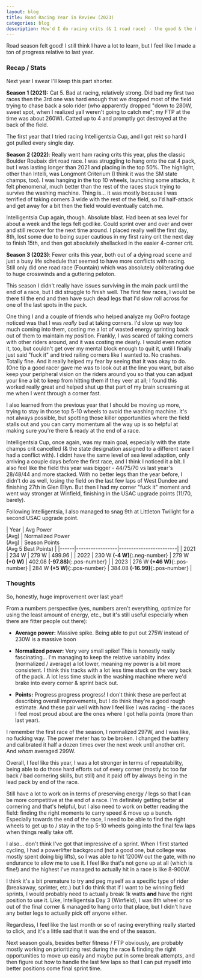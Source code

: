 ```yaml
---
layout: blog
title: Road Racing Year in Review (2023)
categories: blog
description: How'd I do racing crits (& 1 road race) - the good & the bad
---
```

Road season felt good! I still think I have a lot to learn, but I feel like I
made a ton of progress relative to last year.

### Recap / Stats

Next year I swear I'll keep this part shorter.

**Season 1 (2021):** Cat 5. Bad at racing, relatively strong. Did bad my first
two races then the 3rd one was hard enough that we dropped most of the field
trying to chase back a solo rider (who apparently dropped "down to 280W, sweet
spot, when I realized yall weren't going to catch me"; my FTP at the time was
about 260W). Catted up to 4 and promptly got destroyed at the back of the field.

The first year that I tried racing Intelligentsia Cup, and I got rekt so hard
I got pulled every single day.

**Season 2 (2022)**: Really went ham racing crits this year, plus the classic
Boulder Roubaix dirt road race. I was struggling to hang onto the cat 4 pack,
but I was lasting longer than 2021 and placing in the top 50%. The highlight,
other than Intelli, was Longmont Criterium (I think it was the SM state champs,
too). I was hanging in the top 10 wheels, launching some attacks, it felt
phenomenal, much better than the rest of the races stuck trying to survive the
washing machine. Thing is... it was mostly because I was terrified of taking
corners 3 wide with the rest of the field, so I'd half-attack and get away for a
bit then the field would eventually catch me.

Intelligentsia Cup again, though. Absolute blast. Had been at sea level for
about a week and the legs felt godlike. Could sprint over and over and over
and still recover for the next time around. I placed really well the first day,
8th, lost some due to being super cautious in my first rainy crit the next day
to finish 15th, and then got absolutely shellacked in the easier 4-corner crit.

**Season 3 (2023)**: Fewer crits this year, both out of a dying road scene and
just a busy life schedule that seemed to have more conflicts with racing. Still
only did one road race (Fountain) which was absolutely obliterating due to huge
crosswinds and a guttering peloton.

This season I didn't really have issues surviving in the main pack until the end
of a race, but I did struggle to finish well. The first few races, I would be
there til the end and then have such dead legs that I'd slow roll across for one
of the last spots in the pack.

One thing I and a couple of friends who helped analyze my GoPro footage noticed
was that I was *really* bad at taking corners. I'd slow up way too much coming
into them, costing me a lot of wasted energy sprinting back out of them to
maintain my position. Frankly, I was scared of taking corners with other riders
around, and it was costing me dearly. I would even notice it, too, but couldn't
get over my mental block enough to quit it, until I finally just said "fuck it"
and tried railing corners like I wanted to. No crashes. Totally fine. And it
really helped my fear by seeing that it was okay to do. (One tip a good racer
gave me was to look out at the line you want, but also keep your peripheral
vision on the riders around you so that you can adjust your line a bit to keep
from hitting them if they veer at all; I found this worked really great and
helped shut up that part of my brain screaming at me when I went through a
corner fast.

I also learned from the previous year that I should be moving up more, trying
to stay in those top 5-10 wheels to avoid the washing machine. It's not always
possible, but spotting those killer opportunities where the field stalls out
and you can carry momentum all the way up is so helpful at making sure you're
there & ready at the end of a race.

Intelligentsia Cup, once again, was my main goal, especially with the state
champs crit cancelled (& the state designation assigned to a different race I
had a conflict with). I didnt have the same level of sea level adaption, only
arriving a couple days before the first race, and I think I noticed it a bit.
I also feel like the field this year was bigger - 44/75/70 vs last year's
28/48/44 and more stacked. With no better legs than the year before, I didn't
do as well, losing the field on the last few laps of West Dundee and finishing
27th in Glen Ellyn. But then I had my corner "fuck it" moment and went way
stronger at Winfield, finishing in the USAC upgrade points (11/70, barely).

Following Intelligentsia, I also managed to snag 9th at Littleton Twilight for
a second USAC upgrade point.

<div class="table-wrapper" markdown="1">

| Year | Avg Power <br> (Avg) | Normalized Power <br> (Avg) | Season Points <br> (Avg 5 Best Points) |
|------|-----------------|------------------------|
| 2021 | 234 W | 279 W | 499.96 |
| 2022 | 230 W **(-4 W)**{:.neg-number} | 279 W **(+0 W)** | 402.08 **(-97.88)**{:.pos-number} |
| 2023 | 276 W **(+46 W)**{:.pos-number} | 284 W **(+5 W)**{:.pos-number} | 384.08 **(-16.99)**{:.pos-number} |

</div>

### Thoughts

So, honestly, huge improvement over last year!

From a numbers perspective (yes, numbers aren't everything, optimize for using
the least amount of energy, etc., but it's still useful especially when there
are fitter people out there):

* **Average power:** Massive spike. Being able to put out 275W instead of 230W
is a massive boon

* **Normalized power:** Very very small spike! This is honestly really
fascinating... I'm managing to keep the relative variablity index (normalized /
average) a lot lower, meaning my power is a bit more consistent. I think this
tracks with a lot less time stuck on the very back of the pack. A lot less time
stuck in the washing machine where we'd brake into every corner & sprint back
out.

* **Points:** Progress progress progress! I don't think these are perfect at
describing overall improvements, but I do think they're a good rough estimate.
And these pair well with how I feel like I was racing - the races I feel most
proud about are the ones where I got hella points (more than last year).

I remember the first race of the season, I normalized 297W, and I was like, no
fucking way. The power meter has to be broken. I changed the battery and
calibrated it half a dozen times over the next week until another crit. And
*wham* averaged 299W.

Overall, I feel like this year, I was a lot stronger in terms of repeatability, 
being able to do those hard efforts out of every corner (mostly bc too far back / 
bad cornering skills, but still) and it paid off by always being in the lead
pack by end of the race. 

Still have a lot to work on in terms of preserving energy / legs so that I can
be more competitive at the end of a race. I'm definitely getting better at 
cornering and that's helpful, but I also need to work on better reading the field:
finding the right moments to carry speed & move up a bunch. Especially towards the 
end of the race, I need to be able to find the right wheels to get up to / stay in
the top 5-10 wheels going into the final few laps when things really take off. 

I also... don't think I've got that impressive of a sprint. When I first started 
cycling, I had a powerlifter background (not a good one, but college was mostly 
spent doing big lifts), so I was able to hit 1200W out the gate, with no endurance 
to allow me to use it. I feel like that's not gone up at all (which is fine!) and 
the highest I've managed to actually hit in a race is like 8-900W.

I think it's a bit premature to try and peg myself as a specific type of rider 
(breakaway, sprinter, etc.) but I do think that if I want to be winning field 
sprints, I would probably need to actually break 1k watts **and** have the right 
position to use it. Like, Intelligentsia Day 3 (Winfield), I was 8th wheel or so
out of the final corner & managed to hang onto that place, but I didn't have any 
better legs to actually pick off anyone either.

Regardless, I feel like the last month or so of racing everything really started 
to click, and it's a little sad that it was the end of the season.

Next season goals, besides better fitness / FTP obviously, are probably mostly 
working on prioritizing rest during the race & finding the right opportunities to
move up easily and maybe put in some break attempts, and then figure out how to 
handle the last few laps so that I can put myself into better positions come final 
sprint time.
